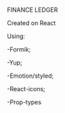 FINANCE LEDGER

Created on React

Using:

-Formik;

-Yup;

-Emotion/styled;

-React-icons;

-Prop-types
